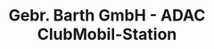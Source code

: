 ---
title: "Gebr. Barth GmbH - ADAC ClubMobil-Station"
url: /erlangen/gebr-barth-gmbh-adac-clubmobil-station/
shop: Autowerkstatt
---